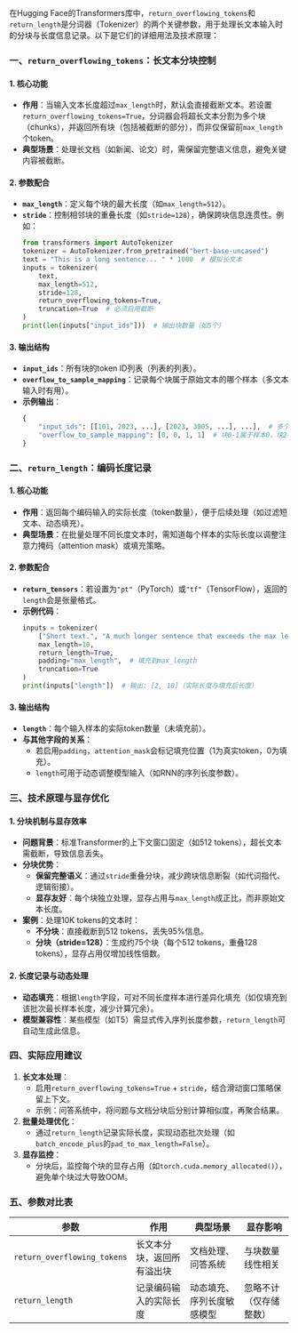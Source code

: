 在Hugging Face的Transformers库中，`return_overflowing_tokens`和`return_length`是分词器（Tokenizer）的两个关键参数，用于处理长文本输入时的分块与长度信息记录。以下是它们的详细用法及技术原理：

### **一、`return_overflowing_tokens`：长文本分块控制**
#### **1. 核心功能**
- **作用**：当输入文本长度超过`max_length`时，默认会直接截断文本。若设置`return_overflowing_tokens=True`，分词器会将超长文本分割为多个块（chunks），并返回所有块（包括被截断的部分），而非仅保留前`max_length`个token。
- **典型场景**：处理长文档（如新闻、论文）时，需保留完整语义信息，避免关键内容被截断。

#### **2. 参数配合**
- **`max_length`**：定义每个块的最大长度（如`max_length=512`）。
- **`stride`**：控制相邻块的重叠长度（如`stride=128`），确保跨块信息连贯性。例如：
  ```python
  from transformers import AutoTokenizer
  tokenizer = AutoTokenizer.from_pretrained("bert-base-uncased")
  text = "This is a long sentence... " * 1000  # 模拟长文本
  inputs = tokenizer(
      text,
      max_length=512,
      stride=128,
      return_overflowing_tokens=True,
      truncation=True  # 必须启用截断
  )
  print(len(inputs["input_ids"]))  # 输出块数量（如5个）
  ```

#### **3. 输出结构**
- **`input_ids`**：所有块的token ID列表（列表的列表）。
- **`overflow_to_sample_mapping`**：记录每个块属于原始文本的哪个样本（多文本输入时有用）。
- **示例输出**：
  ```python
  {
      "input_ids": [[101, 2023, ...], [2023, 3005, ...], ...],  # 多个块的token ID
      "overflow_to_sample_mapping": [0, 0, 1, 1]  # 块0-1属于样本0，块2-3属于样本1
  }
  ```

### **二、`return_length`：编码长度记录**
#### **1. 核心功能**
- **作用**：返回每个编码输入的实际长度（token数量），便于后续处理（如过滤短文本、动态填充）。
- **典型场景**：在批量处理不同长度文本时，需知道每个样本的实际长度以调整注意力掩码（attention mask）或填充策略。

#### **2. 参数配合**
- **`return_tensors`**：若设置为`"pt"`（PyTorch）或`"tf"`（TensorFlow），返回的`length`会是张量格式。
- **示例代码**：
  ```python
  inputs = tokenizer(
      ["Short text.", "A much longer sentence that exceeds the max length."],
      max_length=10,
      return_length=True,
      padding="max_length",  # 填充到max_length
      truncation=True
  )
  print(inputs["length"])  # 输出: [2, 10]（实际长度与填充后长度）
  ```

#### **3. 输出结构**
- **`length`**：每个输入样本的实际token数量（未填充前）。
- **与其他字段的关系**：
  - 若启用`padding`，`attention_mask`会标记填充位置（1为真实token，0为填充）。
  - `length`可用于动态调整模型输入（如RNN的序列长度参数）。

### **三、技术原理与显存优化**
#### **1. 分块机制与显存效率**
- **问题背景**：标准Transformer的上下文窗口固定（如512 tokens），超长文本需截断，导致信息丢失。
- **分块优势**：
  - **保留完整语义**：通过`stride`重叠分块，减少跨块信息断裂（如代词指代、逻辑衔接）。
  - **显存友好**：每个块独立处理，显存占用与`max_length`成正比，而非原始文本长度。
- **案例**：处理10K tokens的文本时：
  - **不分块**：直接截断到512 tokens，丢失95%信息。
  - **分块（stride=128）**：生成约75个块（每个512 tokens，重叠128 tokens），显存占用仅增加线性倍数。

#### **2. 长度记录与动态处理**
- **动态填充**：根据`length`字段，可对不同长度样本进行差异化填充（如仅填充到该批次最长样本长度，减少计算冗余）。
- **模型兼容性**：某些模型（如T5）需显式传入序列长度参数，`return_length`可自动生成此信息。

### **四、实际应用建议**
1. **长文本处理**：
   - 启用`return_overflowing_tokens=True` + `stride`，结合滑动窗口策略保留上下文。
   - 示例：问答系统中，将问题与文档分块后分别计算相似度，再聚合结果。
2. **批量处理优化**：
   - 通过`return_length`记录实际长度，实现动态批次处理（如`batch_encode_plus`的`pad_to_max_length=False`）。
3. **显存监控**：
   - 分块后，监控每个块的显存占用（如`torch.cuda.memory_allocated()`），避免单个块过大导致OOM。

### **五、参数对比表**
| 参数                | 作用                           | 典型场景                     | 显存影响               |
|---------------------|-------------------------------|----------------------------|-----------------------|
| `return_overflowing_tokens` | 长文本分块，返回所有溢出块       | 文档处理、问答系统           | 与块数量线性相关       |
| `return_length`      | 记录编码输入的实际长度           | 动态填充、序列长度敏感模型   | 忽略不计（仅存储整数） |
